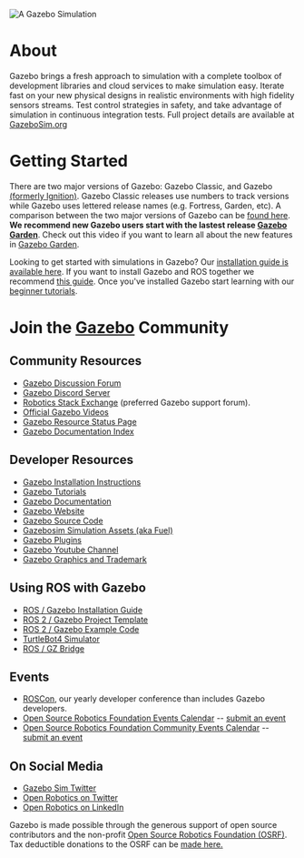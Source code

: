 ![A Gazebo Simulation](https://gazebosim.org/assets/images/gallery/gallery_0.png "A gazebo simulation")

# About 
Gazebo brings a fresh approach to simulation with a complete toolbox of development libraries and cloud services to make simulation easy. Iterate fast on your new physical designs in realistic environments with high fidelity sensors streams. Test control strategies in safety, and take advantage of simulation in continuous integration tests. Full project details are available at [GazeboSim.org](https://gazebosim.org/home)

# Getting Started 
There are two major versions of Gazebo: Gazebo Classic, and Gazebo [(formerly Ignition)](https://community.gazebosim.org/t/a-new-era-for-gazebo/1356). Gazebo Classic releases use numbers to track versions while Gazebo uses lettered release names (e.g. Fortress, Garden, etc). A comparison between the two major versions of Gazebo can be [found here](https://gazebosim.org/docs/garden/comparison). **We recommend new Gazebo users start with the lastest release [Gazebo Garden](https://www.openrobotics.org/blog/2022/10/3/gazebo-garden-released)**. Check out this video if you want to learn all about the new features in [Gazebo Garden](https://www.youtube.com/watch?v=k5vgdqjRWuw). 

Looking to get started with simulations in Gazebo? Our [installation guide is available here](https://gazebosim.org/docs/latest/ros_installation). If you want to install Gazebo and ROS together we recommend [this guide]((https://gazebosim.org/docs/latest/ros_installation)). Once you've installed Gazebo start learning with our [beginner tutorials](https://gazebosim.org/docs/garden/tutorials).

# Join the [Gazebo](https://gazebosim.org/home) Community

## Community Resources
* [Gazebo Discussion Forum](https://community.gazebosim.org/)
* [Gazebo Discord Server](https://discord.com/servers/open-robotics-1077825543698927656)
* [Robotics Stack Exchange](https://robotics.stackexchange.com/) (preferred Gazebo support forum).
* [Official Gazebo Videos](https://vimeo.com/osrfoundation)
* [Gazebo Resource Status Page](https://status.openrobotics.org/)
* [Gazebo Documentation Index](https://j-rivero.github.io/gazebo-doc-index/)

## Developer Resources
* [Gazebo Installation Instructions](https://gazebosim.org/docs/latest/ros_installation)
* [Gazebo Tutorials](https://gazebosim.org/docs/garden/tutorials)
* [Gazebo Documentation](https://gazebosim.org/docs)
* [Gazebo Website](https://gazebosim.org/home)
* [Gazebo Source Code](https://github.com/gazebosim)
* [Gazebosim Simulation Assets (aka Fuel)](https://app.gazebosim.org/fuel/models)
* [Gazebo Plugins](https://gazebosim.org/api/sim/7/createsystemplugins.html)
* [Gazebo Youtube Channel](https://www.youtube.com/@GazeboSim)
* [Gazebo Graphics and Trademark](https://gazebosim.org/media)

## Using ROS with Gazebo
* [ROS / Gazebo Installation Guide](https://gazebosim.org/docs/latest/ros_installation)
* [ROS 2 / Gazebo Project Template](https://github.com/gazebosim/ros_gz_project_template)
* [ROS 2 / Gazebo Example Code](https://github.com/gazebosim/ros_gz/tree/ros2/ros_gz_sim_demos)
* [TurtleBot4 Simulator](https://turtlebot.github.io/turtlebot4-user-manual/software/turtlebot4_simulator.html)
* [ROS / GZ Bridge](https://github.com/gazebosim/ros_gz)

## Events
* [ROSCon](https://roscon.ros.org), our yearly developer conference than includes Gazebo developers. 
* [Open Source Robotics Foundation Events Calendar](https://calendar.google.com/calendar/u/0/embed?src=agf3kajirket8khktupm9go748@group.calendar.google.com&ctz=America/Los_Angeles) -- [submit an event](https://bit.ly/OSRFCalendarForm)
* [Open Source Robotics Foundation Community Events Calendar](https://calendar.google.com/calendar/embed?src=c_3fc5c4d6ece9d80d49f136c1dcd54d7f44e1acefdbe87228c92ff268e85e2ea0%40group.calendar.google.com&ctz=America%2FLos_Angeles) -- [submit an event](https://bit.ly/OSRFCommunityCalendar)

## On Social Media
  * [Gazebo Sim Twitter](https://twitter.com/GazeboSim)
  * [Open Robotics on Twitter](https://twitter.com/OpenRoboticsOrg)
  * [Open Robotics on LinkedIn](https://www.linkedin.com/company/open-source-robotics-foundation)


Gazebo is made possible through the generous support of open source contributors and the non-profit [Open Source Robotics Foundation (OSRF)](https://www.openrobotics.org/). Tax deductible donations to the OSRF can be [made here.](https://donorbox.org/support-open-robotics?utm_medium=qrcode&utm_source=qrcode)


